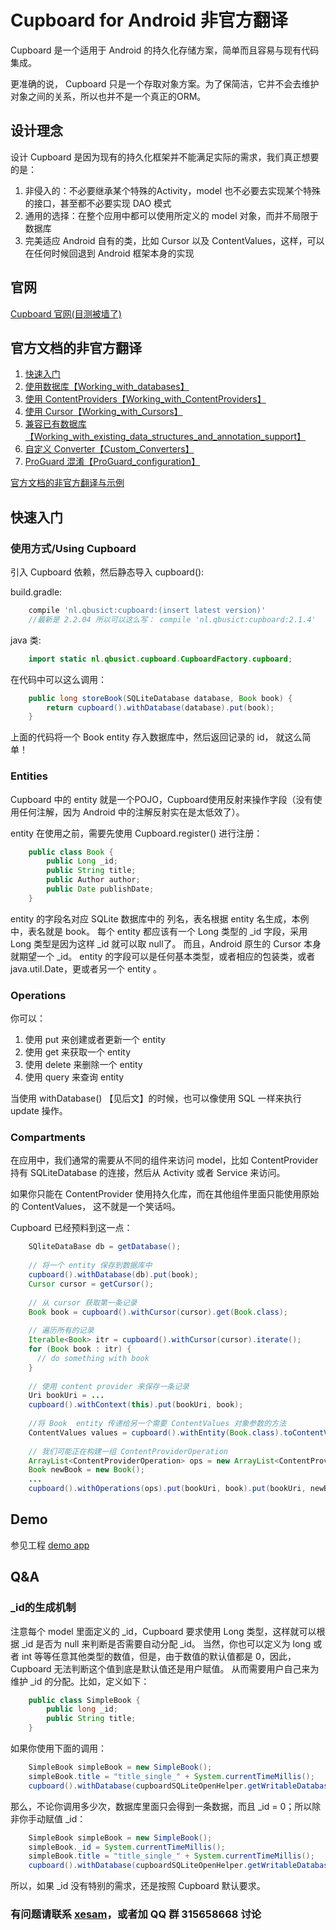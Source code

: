 # Cupboard for Android 非官方翻译

Cupboard 是一个适用于 Android 的持久化存储方案，简单而且容易与现有代码集成。

更准确的说， Cupboard 只是一个存取对象方案。为了保简洁，它并不会去维护对象之间的关系，所以也并不是一个真正的ORM。

## 设计理念
设计 Cupboard 是因为现有的持久化框架并不能满足实际的需求，我们真正想要的是：

1. 非侵入的：不必要继承某个特殊的Activity，model 也不必要去实现某个特殊的接口，甚至都不必要实现 DAO 模式
2. 通用的选择：在整个应用中都可以使用所定义的 model 对象，而并不局限于数据库
3. 完美适应 Android 自有的类，比如 Cursor 以及 ContentValues，这样，可以在任何时候回退到 Android 框架本身的实现

## 官网

[Cupboard 官网(目测被墙了)](https://bitbucket.org/littlerobots/cupboard)

## 官方文档的非官方翻译

1. [快速入门](#快速入门)
1. [使用数据库【Working_with_databases】](./doc/Working_with_databases.md)
1. [使用 ContentProviders【Working_with_ContentProviders】](./doc/Working_with_ContentProviders.md)
1. [使用 Cursor【Working_with_Cursors】](./doc/Working_with_Cursors.md)
1. [兼容已有数据库【Working_with_existing_data_structures_and_annotation_support】](./doc/Working_with_existing_data_structures_and_annotation_support.md)
1. [自定义 Converter【Custom_Converters】](./doc/Custom_Converters.md)
1. [ProGuard 混淆【ProGuard_configuration】](./doc/ProGuard_configuration.md)

[官方文档的非官方翻译与示例](https://github.com/xesam/CupboardTips)

## 快速入门

### 使用方式/Using Cupboard

引入 Cupboard 依赖，然后静态导入 cupboard():

build.gradle:

```gradle
    compile 'nl.qbusict:cupboard:(insert latest version)'
    //最新是 2.2.04 所以可以这么写： compile 'nl.qbusict:cupboard:2.1.4'

```

java 类:

```java
    import static nl.qbusict.cupboard.CupboardFactory.cupboard;
```

在代码中可以这么调用：

```java
    public long storeBook(SQLiteDatabase database, Book book) {
        return cupboard().withDatabase(database).put(book);
    }
```

上面的代码将一个 Book entity 存入数据库中，然后返回记录的 id， 就这么简单！

### Entities

Cupboard 中的 entity 就是一个POJO，Cupboard使用反射来操作字段（没有使用任何注解，因为 Android 中的注解反射实在是太低效了）。

entity 在使用之前，需要先使用 Cupboard.register() 进行注册：

```java
    public class Book {
        public Long _id;
        public String title;
        public Author author;
        public Date publishDate;
    }
```

entity 的字段名对应 SQLite 数据库中的 列名，表名根据 entity 名生成，本例中，表名就是 book。
每个 entity 都应该有一个 Long 类型的 _id 字段，采用 Long 类型是因为这样 _id 就可以取 null了。
而且，Android 原生的 Cursor 本身就期望一个 _id。
entity 的字段可以是任何基本类型，或者相应的包装类，或者java.util.Date，更或者另一个 entity 。

### Operations

你可以：

1. 使用 put 来创建或者更新一个 entity 
2. 使用 get 来获取一个 entity 
3. 使用 delete 来删除一个 entity 
4. 使用 query 来查询 entity 

当使用 withDatabase() 【见后文】的时候，也可以像使用 SQL 一样来执行 update 操作。

### Compartments

在应用中，我们通常的需要从不同的组件来访问 model，比如 ContentProvider 持有 SQLiteDatabase 的连接，然后从 Activity 或者 Service 来访问。

如果你只能在 ContentProvider 使用持久化库，而在其他组件里面只能使用原始的 ContentValues， 这不就是一个笑话吗。

Cupboard 已经预料到这一点：

```java
    SQliteDataBase db = getDatabase();
    
    // 将一个 entity 保存到数据库中
    cupboard().withDatabase(db).put(book);
    Cursor cursor = getCursor();
    
    // 从 cursor 获取第一条记录
    Book book = cupboard().withCursor(cursor).get(Book.class);
    
    // 遍历所有的记录
    Iterable<Book> itr = cupboard().withCursor(cursor).iterate();
    for (Book book : itr) {
      // do something with book
    }
    
    // 使用 content provider 来保存一条记录
    Uri bookUri = ...
    cupboard().withContext(this).put(bookUri, book);
    
    //将 Book  entity 传递给另一个需要 ContentValues 对象参数的方法
    ContentValues values = cupboard().withEntity(Book.class).toContentValues(book);
    
    // 我们可能正在构建一组 ContentProviderOperation 
    ArrayList<ContentProviderOperation> ops = new ArrayList<ContentProviderOperation>(10);
    Book newBook = new Book();
    ...
    cupboard().withOperations(ops).put(bookUri, book).put(bookUri, newBook);
```

## Demo

参见工程 [demo app](https://github.com/xesam/Cupboard-CN)
    
## Q&A

### _id的生成机制
注意每个 model 里面定义的 _id，Cupboard 要求使用 Long 类型，这样就可以根据 _id 是否为 null 来判断是否需要自动分配 _id。
当然，你也可以定义为 long 或者 int 等等任意其他类型的数值，但是，由于数值的默认值都是 0，因此，Cupboard 无法判断这个值到底是默认值还是用户赋值。
从而需要用户自己来为维护 _id 的分配。比如，定义如下：

```java
    public class SimpleBook {
        public long _id;
        public String title;
    }
```

如果你使用下面的调用：

```java
    SimpleBook simpleBook = new SimpleBook();
    simpleBook.title = "title_single_" + System.currentTimeMillis();
    cupboard().withDatabase(cupboardSQLiteOpenHelper.getWritableDatabase()).put(simpleBook);
```

那么，不论你调用多少次，数据库里面只会得到一条数据，而且 _id = 0；所以除非你手动赋值 _id：

```java
    SimpleBook simpleBook = new SimpleBook();
    simpleBook._id = System.currentTimeMillis();
    simpleBook.title = "title_single_" + System.currentTimeMillis();
    cupboard().withDatabase(cupboardSQLiteOpenHelper.getWritableDatabase()).put(simpleBook);
```

所以，如果 _id 没有特别的需求，还是按照 Cupboard 默认要求。

### 有问题请联系 [xesam](https://github.com/xesam)，或者加 QQ 群 315658668 讨论
